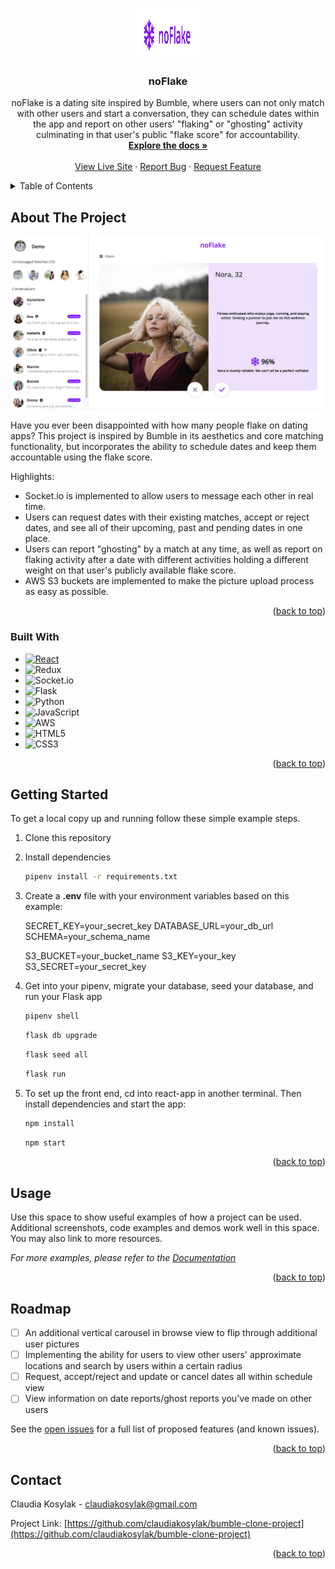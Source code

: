 <a name="readme-top"></a>

<!-- PROJECT LOGO -->
<br />
<div align="center">
  <a href="https://github.com/claudiakosylak/bumble-clone-project">
    <img src="react-app/src/images/NoFlake_Logo.png" alt="Logo" width="100" height="80">
  </a>

<h3 align="center">noFlake</h3>

  <p align="center">
    noFlake is a dating site inspired by Bumble, where users can not only match with other users and start a conversation, they can schedule dates within the app and report on other users' "flaking" or "ghosting" activity culminating in that user's public "flake score" for accountability.
    <br />
    <a href="https://github.com/claudiakosylak/bumble-clone-project"><strong>Explore the docs »</strong></a>
    <br />
    <br />
    <a href="https://noflake.onrender.com/">View Live Site</a>
    ·
    <a href="https://github.com/claudiakosylak/bumble-clone-project/issues">Report Bug</a>
    ·
    <a href="https://github.com/claudiakosylak/bumble-clone-project/issues">Request Feature</a>
  </p>
</div>



<!-- TABLE OF CONTENTS -->
<details>
  <summary>Table of Contents</summary>
  <ol>
    <li>
      <a href="#about-the-project">About The Project</a>
      <ul>
        <li><a href="#built-with">Built With</a></li>
      </ul>
    </li>
    <li>
      <a href="#getting-started">Getting Started</a>
      <ul>
        <li><a href="#prerequisites">Prerequisites</a></li>
        <li><a href="#installation">Installation</a></li>
      </ul>
    </li>
    <li><a href="#usage">Usage</a></li>
    <li><a href="#roadmap">Roadmap</a></li>
    <li><a href="#contact">Contact</a></li>
  </ol>
</details>



<!-- ABOUT THE PROJECT -->
## About The Project

[![noFlake Screen Shot][product-screenshot]](https://noflake.onrender.com/)

Have you ever been disappointed with how many people flake on dating apps? This project is inspired by Bumble in its aesthetics and core matching functionality, but incorporates the ability to schedule dates and keep them accountable using the flake score.

Highlights:
* Socket.io is implemented to allow users to message each other in real time.
* Users can request dates with their existing matches, accept or reject dates, and see all of their upcoming, past and pending dates in one place.
* Users can report "ghosting" by a match at any time, as well as report on flaking activity after a date with different activities holding a different weight on that user's publicly available flake score.
* AWS S3 buckets are implemented to make the picture upload process as easy as possible.

<p align="right">(<a href="#readme-top">back to top</a>)</p>



### Built With

* [![React][React.js]][React-url]
* ![Redux](https://img.shields.io/badge/redux-%23593d88.svg?style=for-the-badge&logo=redux&logoColor=white)
* ![Socket.io](https://img.shields.io/badge/Socket.io-black?style=for-the-badge&logo=socket.io&badgeColor=010101)
* ![Flask](https://img.shields.io/badge/flask-%23000.svg?style=for-the-badge&logo=flask&logoColor=white)
* ![Python](https://img.shields.io/badge/python-3670A0?style=for-the-badge&logo=python&logoColor=ffdd54)
* ![JavaScript](https://img.shields.io/badge/javascript-%23323330.svg?style=for-the-badge&logo=javascript&logoColor=%23F7DF1E)
* ![AWS](https://img.shields.io/badge/AWS-%23FF9900.svg?style=for-the-badge&logo=amazon-aws&logoColor=white)
* ![HTML5](https://img.shields.io/badge/html5-%23E34F26.svg?style=for-the-badge&logo=html5&logoColor=white)
* ![CSS3](https://img.shields.io/badge/css3-%231572B6.svg?style=for-the-badge&logo=css3&logoColor=white)

<p align="right">(<a href="#readme-top">back to top</a>)</p>



<!-- GETTING STARTED -->
## Getting Started

To get a local copy up and running follow these simple example steps.

1. Clone this repository

2. Install dependencies

      ```bash
      pipenv install -r requirements.txt
      ```

3. Create a **.env** file with your environment variables based on this example:

   SECRET_KEY=your_secret_key
   DATABASE_URL=your_db_url
   SCHEMA=your_schema_name

   S3_BUCKET=your_bucket_name
   S3_KEY=your_key
   S3_SECRET=your_secret_key

4. Get into your pipenv, migrate your database, seed your database, and run your Flask app

   ```bash
   pipenv shell
   ```

   ```bash
   flask db upgrade
   ```

   ```bash
   flask seed all
   ```

   ```bash
   flask run
   ```

5. To set up the front end, cd into react-app in another terminal. Then install dependencies and start the app:

   ```bash
   npm install
   ```

   ```bash
   npm start
   ```

<p align="right">(<a href="#readme-top">back to top</a>)</p>



<!-- USAGE EXAMPLES -->
## Usage

Use this space to show useful examples of how a project can be used. Additional screenshots, code examples and demos work well in this space. You may also link to more resources.

_For more examples, please refer to the [Documentation](https://example.com)_

<p align="right">(<a href="#readme-top">back to top</a>)</p>



<!-- ROADMAP -->
## Roadmap

- [ ] An additional vertical carousel in browse view to flip through additional user pictures
- [ ] Implementing the ability for users to view other users' approximate locations and search by users within a certain radius
- [ ] Request, accept/reject and update or cancel dates all within schedule view
- [ ] View information on date reports/ghost reports you've made on other users 

See the [open issues](https://github.com/claudiakosylak/bumble-clone-project/issues) for a full list of proposed features (and known issues).

<p align="right">(<a href="#readme-top">back to top</a>)</p>



<!-- CONTACT -->
## Contact

Claudia Kosylak - claudiakosylak@gmail.com

Project Link: [https://github.com/claudiakosylak/bumble-clone-project](https://github.com/claudiakosylak/bumble-clone-project)

<p align="right">(<a href="#readme-top">back to top</a>)</p>



<!-- MARKDOWN LINKS & IMAGES -->
<!-- https://www.markdownguide.org/basic-syntax/#reference-style-links -->
[contributors-shield]: https://img.shields.io/github/contributors/claudiakosylak/bumble-clone-project.svg?style=for-the-badge
[contributors-url]: https://github.com/claudiakosylak/bumble-clone-project/graphs/contributors
[forks-shield]: https://img.shields.io/github/forks/claudiakosylak/bumble-clone-project.svg?style=for-the-badge
[forks-url]: https://github.com/claudiakosylak/bumble-clone-project/network/members
[stars-shield]: https://img.shields.io/github/stars/claudiakosylak/bumble-clone-project.svg?style=for-the-badge
[stars-url]: https://github.com/claudiakosylak/bumble-clone-project/stargazers
[issues-shield]: https://img.shields.io/github/issues/claudiakosylak/bumble-clone-project.svg?style=for-the-badge
[issues-url]: https://github.com/claudiakosylak/bumble-clone-project/issues
[license-shield]: https://img.shields.io/github/license/claudiakosylak/bumble-clone-project.svg?style=for-the-badge
[license-url]: https://github.com/claudiakosylak/bumble-clone-project/blob/master/LICENSE.txt
[linkedin-shield]: https://img.shields.io/badge/-LinkedIn-black.svg?style=for-the-badge&logo=linkedin&colorB=555
[linkedin-url]: https://linkedin.com/in/claudiakosylak
[product-screenshot]: react-app/src/images/noFlake_main_screenshot.png
[Next.js]: https://img.shields.io/badge/next.js-000000?style=for-the-badge&logo=nextdotjs&logoColor=white
[Next-url]: https://nextjs.org/
[React.js]: https://img.shields.io/badge/React-20232A?style=for-the-badge&logo=react&logoColor=61DAFB
[React-url]: https://reactjs.org/

